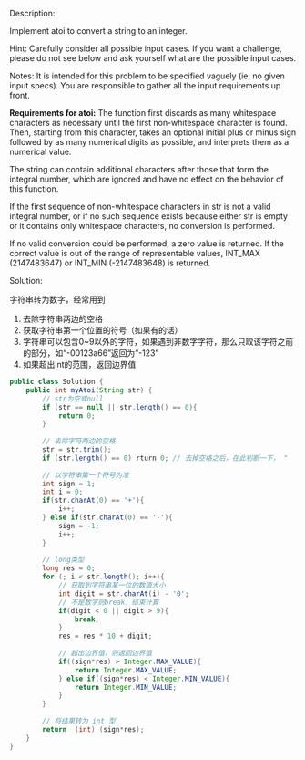 Description:

Implement atoi to convert a string to an integer.

Hint: Carefully consider all possible input cases. If you want a challenge, please do not see below and ask yourself what are the possible input cases.

Notes: It is intended for this problem to be specified vaguely (ie, no given input specs). You are responsible to gather all the input requirements up front.

**Requirements for atoi:**
The function first discards as many whitespace characters as necessary until the first non-whitespace character is found. Then, starting from this character, takes an optional initial plus or minus sign followed by as many numerical digits as possible, and interprets them as a numerical value.

The string can contain additional characters after those that form the integral number, which are ignored and have no effect on the behavior of this function.

If the first sequence of non-whitespace characters in str is not a valid integral number, or if no such sequence exists because either str is empty or it contains only whitespace characters, no conversion is performed.

If no valid conversion could be performed, a zero value is returned. If the correct value is out of the range of representable values, INT_MAX (2147483647) or INT_MIN (-2147483648) is returned.

Solution:

字符串转为数字，经常用到
1. 去除字符串两边的空格
2. 获取字符串第一个位置的符号（如果有的话）
3. 字符串可以包含0~9以外的字符，如果遇到非数字字符，那么只取该字符之前的部分，如“-00123a66”返回为“-123”
4. 如果超出int的范围，返回边界值

```java
public class Solution {
    public int myAtoi(String str) {
    	// str为空或null
		if (str == null || str.length() == 0){
			return 0;
		}
		
		// 去除字符两边的空格
		str = str.trim();
		if (str.length() == 0) rturn 0; // 去掉空格之后，在此判断一下， "   " -> 存在这种输入
		
		// 以字符串第一个符号为准
		int sign = 1;
		int i = 0;
		if(str.charAt(0) == '+'){
			i++;
		} else if(str.charAt(0) == '-'){
			sign = -1;
			i++;
		}
		
		// long类型
		long res = 0;
		for (; i < str.length(); i++){
			// 获取到字符串某一位的数值大小
			int digit = str.charAt(i) - '0';
			// 不是数字则break，结束计算
			if(digit < 0 || digit > 9){
				break;
			}
			res = res * 10 + digit;
			
			// 超出边界值，则返回边界值
			if((sign*res) > Integer.MAX_VALUE){
				return Integer.MAX_VALUE;
			} else if((sign*res) < Integer.MIN_VALUE){
				return Integer.MIN_VALUE;
			}
		}
	
		// 将结果转为 int 型
        return  (int) (sign*res);
    }
}
```